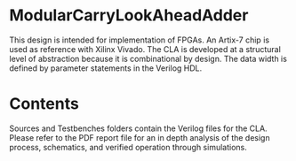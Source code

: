 # ModularCarryLookAheadAdder
This design is intended for implementation of FPGAs. An Artix-7 chip is used as reference with Xilinx Vivado. The CLA is developed at a structural level of abstraction because it is combinational by design.
The data width is defined by parameter statements in the Verilog HDL.

# Contents
Sources and Testbenches folders contain the Verilog files for the CLA. Please refer to the PDF report file for an in depth analysis of the design process, schematics, and verified operation through simulations.

